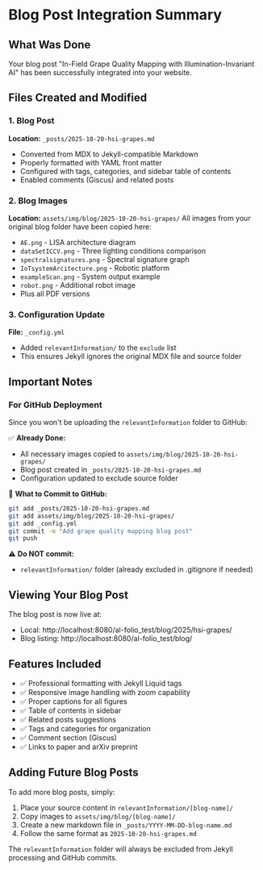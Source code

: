 # Blog Post Integration Summary

## What Was Done

Your blog post "In-Field Grape Quality Mapping with Illumination-Invariant AI" has been successfully integrated into your website.

## Files Created and Modified

### 1. Blog Post
**Location:** `_posts/2025-10-20-hsi-grapes.md`
- Converted from MDX to Jekyll-compatible Markdown
- Properly formatted with YAML front matter
- Configured with tags, categories, and sidebar table of contents
- Enabled comments (Giscus) and related posts

### 2. Blog Images
**Location:** `assets/img/blog/2025-10-20-hsi-grapes/`
All images from your original blog folder have been copied here:
- `AE.png` - LISA architecture diagram
- `dataSetICCV.png` - Three lighting conditions comparison
- `spectralsignatures.png` - Spectral signature graph
- `IoTsystemArcitecture.png` - Robotic platform
- `exampleScan.png` - System output example
- `robot.png` - Additional robot image
- Plus all PDF versions

### 3. Configuration Update
**File:** `_config.yml`
- Added `relevantInformation/` to the `exclude` list
- This ensures Jekyll ignores the original MDX file and source folder

## Important Notes

### For GitHub Deployment
Since you won't be uploading the `relevantInformation` folder to GitHub:

✅ **Already Done:**
- All necessary images copied to `assets/img/blog/2025-10-20-hsi-grapes/`
- Blog post created in `_posts/2025-10-20-hsi-grapes.md`
- Configuration updated to exclude source folder

📝 **What to Commit to GitHub:**
```bash
git add _posts/2025-10-20-hsi-grapes.md
git add assets/img/blog/2025-10-20-hsi-grapes/
git add _config.yml
git commit -m "Add grape quality mapping blog post"
git push
```

⚠️ **Do NOT commit:**
- `relevantInformation/` folder (already excluded in .gitignore if needed)

## Viewing Your Blog Post

The blog post is now live at:
- Local: http://localhost:8080/al-folio_test/blog/2025/hsi-grapes/
- Blog listing: http://localhost:8080/al-folio_test/blog/

## Features Included

- ✅ Professional formatting with Jekyll Liquid tags
- ✅ Responsive image handling with zoom capability
- ✅ Proper captions for all figures
- ✅ Table of contents in sidebar
- ✅ Related posts suggestions
- ✅ Tags and categories for organization
- ✅ Comment section (Giscus)
- ✅ Links to paper and arXiv preprint

## Adding Future Blog Posts

To add more blog posts, simply:
1. Place your source content in `relevantInformation/[blog-name]/`
2. Copy images to `assets/img/blog/[blog-name]/`
3. Create a new markdown file in `_posts/YYYY-MM-DD-blog-name.md`
4. Follow the same format as `2025-10-20-hsi-grapes.md`

The `relevantInformation` folder will always be excluded from Jekyll processing and GitHub commits.
